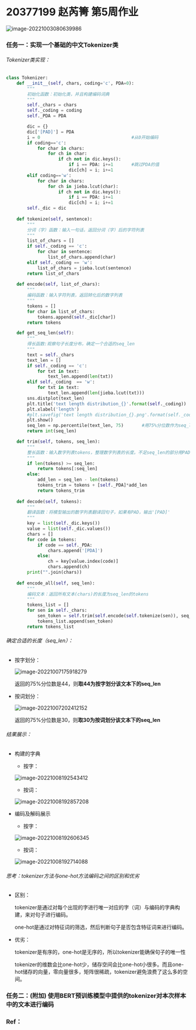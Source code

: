 # 20377199 赵芮箐 第5周作业

![image-20221003080639986](C:\Users\DELL\AppData\Roaming\Typora\typora-user-images\image-20221003080639986.png)

### 任务一：实现一个基础的中文Tokenizer类

###### Tokenizer类实现：

```Python
class Tokenizer:
    def __init__(self, chars, coding='c', PDA=0):
        """
        初始化函数：初始化类，并且构建编码词典
        """
        self._chars = chars
        self._coding = coding
        self._PDA = PDA

        dic = {}
        dic['[PAD]'] = PDA
        i = 0                                   #从0开始编码
        if coding=='c':
            for char in chars:
                for ch in char:
                    if ch not in dic.keys():
                        if i == PDA: i+=1       #跳过PDA的值
                        dic[ch] = i; i+=1
        elif coding=='w':
            for char in chars:
                for ch in jieba.lcut(char):
                    if ch not in dic.keys():
                        if i == PDA: i+=1
                        dic[ch] = i; i+=1
        self._dic = dic
    
    def tokenize(self, sentence):
        """
        分词（字）函数：输入一句话，返回分词（字）后的字符列表
        """
        list_of_chars = []
        if self._coding == 'c':
            for char in sentence:
                list_of_chars.append(char)
        elif self._coding == 'w':
            list_of_chars = jieba.lcut(sentence)
        return list_of_chars
    
    def encode(self, list_of_chars):
        """
        编码函数：输入字符列表，返回转化后的数字列表
        """
        tokens = []
        for char in list_of_chars:
            tokens.append(self._dic[char])
        return tokens

    def get_seq_len(self):
        """
        得长函数:观察句子长度分布，确定一个合适的seq_len
        """
        text = self._chars
        text_len = []
        if self._coding == 'c':
            for txt in text:
                text_len.append(len(txt))
        elif self._coding  == 'w':
            for txt in text:
                text_len.append(len(jieba.lcut(txt)))
        sns.distplot(text_len)
        plt.title('text length distribution_{}'.format(self._coding))		# 标题
        plt.xlabel('length')                                        		# x轴名
        #plt.savefig('text length distribution_{}.png'.format(self._coding))
        plt.show()
        seq_len = np.percentile(text_len, 75)		#用75%分位数作为seq_len的值
        return int(seq_len)

    def trim(self, tokens, seq_len):
        """
        整长函数：输入数字列表tokens，整理数字列表的长度。不足seq_len的部分用PAD补足，超过的部分截断。
        """
        if len(tokens) >= seq_len:
            return tokens[:seq_len]
        else:
            add_len = seq_len - len(tokens)
            tokens_trim = tokens + [self._PDA]*add_len
            return tokens_trim
    
    def decode(self, tokens):
        """
        翻译函数：将模型输出的数字列表翻译回句子，如果有PAD，输出'[PAD]'
        """
        key = list(self._dic.keys())
        value = list(self._dic.values())
        chars = []
        for code in tokens:
            if code == self._PDA:
                chars.append('[PDA]')
            else:
                ch = key[value.index(code)]
                chars.append(ch)
        print("".join(chars))
    
    def encode_all(self, seq_len):
        """
        编码文本：返回所有文本(chars)的长度为seq_len的tokens
        """
        tokens_list = []
        for sen in self._chars:
            sen_token = self.trim(self.encode(self.tokenize(sen)), seq_len)
            tokens_list.append(sen_token)
        return tokens_list
```

###### 确定合适的长度（seq_len）：

- 按字划分：

  ![image-20221007175918279](C:\Users\DELL\AppData\Roaming\Typora\typora-user-images\image-20221007175918279.png)

  返回的75%分位数是44，则**取44为按字划分该文本下的seq_len**

- 按词划分：

  ![image-20221007202412152](C:\Users\DELL\AppData\Roaming\Typora\typora-user-images\image-20221007202412152.png)

  返回的75%分位数是30，则**取30为按词划分该文本下的seq_len**

###### 结果展示：

- 构建的字典

  - 按字：

  ![image-20221008192543412](C:\Users\DELL\AppData\Roaming\Typora\typora-user-images\image-20221008192543412.png)

  - 按词：

  ![image-20221008192857208](C:\Users\DELL\AppData\Roaming\Typora\typora-user-images\image-20221008192857208.png)

- 编码及解码展示

  - 按字：

  ![image-20221008192606345](C:\Users\DELL\AppData\Roaming\Typora\typora-user-images\image-20221008192606345.png)

  - 按词：

  ![image-20221008192714088](C:\Users\DELL\AppData\Roaming\Typora\typora-user-images\image-20221008192714088.png)

###### 思考：tokenizer方法与one-hot方法编码之间的区别和优劣

- 区别：

  tokenizer是通过对每个出现的字进行唯一对应的字（词）与编码的字典构建，来对句子进行编码。

  one-hot是通过对特征词的筛选，然后判断句子是否包含特征词来进行编码。

- 优劣：

  tokenizer是有序的，one-hot是无序的，所以tokenizer能确保句子的唯一性

  tokenizer的维数会比one-hot少，储存空间会比one-hot小很多。而且one-hot储存的向量，零向量很多，矩阵很稀疏，tokenizer避免浪费了这么多的空间。

### 任务二：(附加) 使用BERT预训练模型中提供的tokenizer对本次样本中的文本进行编码



### Ref：
